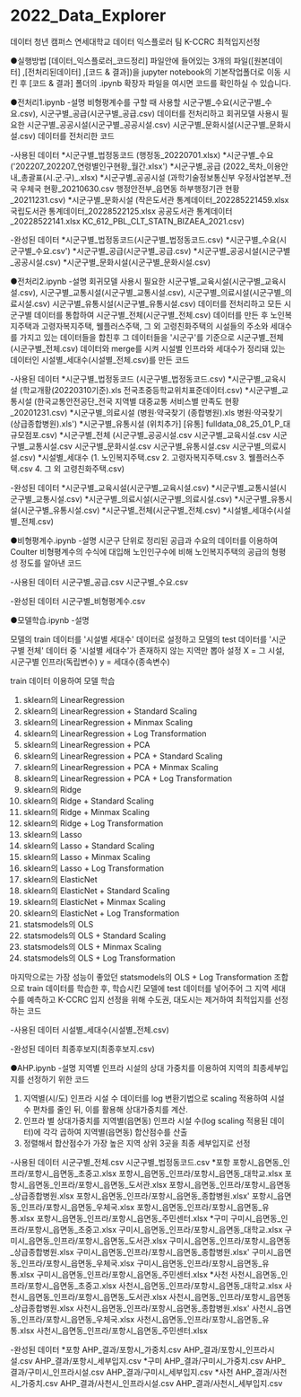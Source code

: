 # 2022_Data_Explorer
데이터 청년 캠퍼스 연세대학교 데이터 익스플로러 팀 K-CCRC 최적입지선정

●실행방법
[데이터_익스플로러_코드정리] 파일안에 들어있는 3개의 파일([원본데이터] ,[전처리된데이터] ,[코드 & 결과])을
jupyter notebook의 기본작업폴더로 이동 시킨 후 [코드 & 결과] 폴더의 .ipynb 확장자 파일을 
여시면 코드를 확인하실 수 있습니다.

●전처리1.ipynb
-설명
비형평계수를 구할 때 사용할 시군구별_수요(시군구별_수요.csv),
시군구별_공급(시군구별_공급.csv) 데이터를 전처리하고
회귀모델 사용시 필요한 시군구별_공공시설(시군구별_공공시설.csv)
시군구별_문화시설(시군구별_문화시설.csv) 데이터를 전처리한 코드 

-사용된 데이터
*시군구별_법정동코드
(행정동_20220701.xlsx)
*시군구별_수요
('202207_202207_연령별인구현황_월간.xlsx')
*시군구별_공급
(2022_목차_이용안내_총괄표(시.군.구)_.xlsx)
*시군구별_공공시설
(과학기술정보통신부 우정사업본부_전국 우체국 현황_20210630.csv
행정안전부_읍면동 하부행정기관 현황_20211231.csv)
*시군구별_문화시설
(작은도서관 통계데이터_202285221459.xlsx
국립도서관 통계데이터_20228522125.xlsx
공공도서관 통계데이터_20228522141.xlsx
KC_612_PBL_CLT_STATN_BIZAEA_2021.csv)

-완성된 데이터
*시군구별_법정동코드(시군구별_법정동코드.csv)
*시군구별_수요(시군구별_수요.csv')
*시군구별_공급(시군구별_공급.csv)
*시군구별_공공시설(시군구별_공공시설.csv)
*시군구별_문화시설(시군구별_문화시설.csv)

●전처리2.ipynb
-설명
회귀모델 사용시 필요한 시군구별_교육시설(시군구별_교육시설.csv),
시군구별_교통시설(시군구별_교통시설.csv), 시군구별_의료시설(시군구별_의료시설.csv)
시군구별_유통시설(시군구별_유통시설.csv) 데이터를 전처리하고 모든 시군구별 데이터를 통합하여 
시군구별_전체(시군구별_전체.csv) 데이터를 만든 후
노인복지주택과 고령자복지주택, 웰플러스주택, 그 외 고령친화주택의 시설들의 주소와 세대수를 가지고
있는 데이터들을 합친후 그 데이터들을 '시군구'를 기준으로 시군구별_전체(시군구별_전체.csv) 데이터와 
merge를 시켜 시설별 인프라와 세대수가 정리돼 있는 데이터인 시설별_세대수(시설별_전체.csv)를 만든 코드

-사용된 데이터
*시군구별_법정동코드
(시군구별_법정동코드.csv)
*시군구별_교육시설
(학교개황(20220310기준).xls
전국초중등학교위치표준데이터.csv)
*시군구별_교통시설
(한국교통안전공단_전국 지역별 대중교통 서비스별 만족도 현황_20201231.csv)
*시군구별_의료시설
(병원·약국찾기 (종합병원).xls
병원·약국찾기 (상급종합병원).xls')
*시군구별_유통시설
(위치추가] [유통] fulldata_08_25_01_P_대규모점포.csv)
*시군구별_전체
(시군구별_공공시설.csv
시군구별_교육시설.csv
시군구별_교통시설.csv
시군구별_문화시설.csv
시군구별_유통시설.csv
시군구별_의료시설.csv)
*시설별_세대수
(1. 노인복지주택.csv
2. 고령자복지주택.csv
3. 웰플러스주택.csv
4. 그 외 고령친화주택.csv)

-완성된 데이터
*시군구별_교육시설(시군구별_교육시설.csv)
*시군구별_교통시설(시군구별_교통시설.csv)
*시군구별_의료시설(시군구별_의료시설.csv)
*시군구별_유통시설(시군구별_유통시설.csv)
*시군구별_전체(시군구별_전체.csv)
*시설별_세대수(시설별_전체.csv)

●비형평계수.ipynb
-설명
시군구 단위로 정리된 공급과 수요의 데이터를 이용하여 Coulter 비형평계수의 수식에 대입해
노인인구수에 비해 노인복지주택의 공급의 형평성 정도를 알아낸 코드

-사용된 데이터
시군구별_공급.csv
시군구별_수요.csv

-완성된 데이터
시군구별_비형평계수.csv

●모델학습.ipynb
-설명

모델의 train 데이터를 '시설별 세대수' 데이터로 설정하고
모델의 test 데이터를 '시군구별 전체' 데이터 중 '시설별 세대수'가 존재하지 않는 지역만 뽑아 설정
X = 그 시설, 시군구별 인프라(독립변수)
y = 세대수(종속변수)

train 데이터 이용하여 모델 학습
1) sklearn의 LinearRegression
2) sklearn의 LinearRegression + Standard Scaling
3) sklearn의 LinearRegression + Minmax Scaling
4) sklearn의 LinearRegression + Log Transformation
5) sklearn의 LinearRegression + PCA
6) sklearn의 LinearRegression + PCA + Standard Scaling
7) sklearn의 LinearRegression + PCA + Minmax Scaling
8) sklearn의 LinearRegression + PCA + Log Transformation
9) sklearn의 Ridge
10) sklearn의 Ridge + Standard Scaling
11) sklearn의 Ridge + Minmax Scaling
12) sklearn의 Ridge + Log Transformation
13) sklearn의 Lasso
14) sklearn의 Lasso + Standard Scaling
15) sklearn의 Lasso + Minmax Scaling
16) sklearn의 Lasso + Log Transformation
17) sklearn의 ElasticNet
18) sklearn의 ElasticNet + Standard Scaling
19) sklearn의 ElasticNet + Minmax Scaling
20) sklearn의 ElasticNet + Log Transformation
21) statsmodels의 OLS
22) statsmodels의 OLS + Standard Scaling
23) statsmodels의 OLS + Minmax Scaling
24) statsmodels의 OLS + Log Transformation

마지막으로는 가장 성능이 좋았던 statsmodels의 OLS + Log Transformation 조합으로
train 데이터를 학습한 후, 학습시킨 모델에 test 데이터를 넣어주어 그 지역 세대 수를 예측하고
K-CCRC 입지 선정을 위해 수도권, 대도시는 제거하여 최적입지를 선정하는 코드

-사용된 데이터
시설별_세대수(시설별_전체.csv)

-완성된 데이터
최종후보지(최종후보지.csv)

●AHP.ipynb
-설명
지역별 인프라 시설의 상대 가중치를 이용하여 지역의 최종세부입지를 선정하기 위한 코드

1. 지역별(시/도) 인프라 시설 수 데이터를 log 변환기법으로 scaling 적용하여 시설 수 편차를 줄인 뒤, 이를 활용해 상대가중치를 계산.
2.  인프라 별 상대가중치를 지역별(읍면동) 인프라 시설 수(log scaling 적용된 데이터)에 각각 곱하여 지역별(읍면동) 합산점수를 산출
3. 정렬해서 합산점수가 가장 높은 지역 상위 3곳을 최종 세부입지로 선정

-사용된 데이터
시군구별_전체.csv
시군구별_법정동코드.csv
*포항
포항시_읍면동_인프라/포항시_읍면동_초중고.xlsx
포항시_읍면동_인프라/포항시_읍면동_대학교.xlsx
포항시_읍면동_인프라/포항시_읍면동_도서관.xlsx
포항시_읍면동_인프라/포항시_읍면동_상급종합병원.xlsx
포항시_읍면동_인프라/포항시_읍면동_종합병원.xlsx'
포항시_읍면동_인프라/포항시_읍면동_우체국.xlsx
포항시_읍면동_인프라/포항시_읍면동_유통.xlsx
포항시_읍면동_인프라/포항시_읍면동_주민센터.xlsx
*구미
구미시_읍면동_인프라/포항시_읍면동_초중고.xlsx
구미시_읍면동_인프라/포항시_읍면동_대학교.xlsx
구미시_읍면동_인프라/포항시_읍면동_도서관.xlsx
구미시_읍면동_인프라/포항시_읍면동_상급종합병원.xlsx
구미시_읍면동_인프라/포항시_읍면동_종합병원.xlsx'
구미시_읍면동_인프라/포항시_읍면동_우체국.xlsx
구미시_읍면동_인프라/포항시_읍면동_유통.xlsx
구미시_읍면동_인프라/포항시_읍면동_주민센터.xlsx
*사천
사천시_읍면동_인프라/포항시_읍면동_초중고.xlsx
사천시_읍면동_인프라/포항시_읍면동_대학교.xlsx
사천시_읍면동_인프라/포항시_읍면동_도서관.xlsx
사천시_읍면동_인프라/포항시_읍면동_상급종합병원.xlsx
사천시_읍면동_인프라/포항시_읍면동_종합병원.xlsx'
사천시_읍면동_인프라/포항시_읍면동_우체국.xlsx
사천시_읍면동_인프라/포항시_읍면동_유통.xlsx
사천시_읍면동_인프라/포항시_읍면동_주민센터.xlsx

-완성된 데이터
*포항
AHP_결과/포항시_가중치.csv
AHP_결과/포항시_인프라시설.csv
AHP_결과/포항시_세부입지.csv
*구미
AHP_결과/구미시_가중치.csv
AHP_결과/구미시_인프라시설.csv
AHP_결과/구미시_세부입지.csv
*사천
AHP_결과/사천시_가중치.csv
AHP_결과/사천시_인프라시설.csv
AHP_결과/사천시_세부입지.csv
